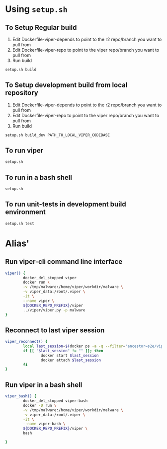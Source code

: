 
# Using `setup.sh`

## To Setup Regular build

1. Edit Dockerfile-viper-depends to point to the r2 repo/branch you want to pull from
2. Edit Dockerfile-viper-repo to point to the viper repo/branch you want to pull from
3. Run build
```bash
setup.sh build
```

## To Setup development build from local repository

1. Edit Dockerfile-viper-depends to point to the r2 repo/branch you want to pull from
2. Edit Dockerfile-viper-repo to point to the viper repo/branch you want to pull from
3. Run build
```bash
setup.sh build_dev PATH_TO_LOCAL_VIPER_CODEBASE
```

## To run viper
```bash
setup.sh
```

## To run in a bash shell
```bash
setup.sh
```

## To run unit-tests in development build environment
```bash
setup.sh test
```

# Alias'

## Run viper-cli command line interface
```bash
viper() {
        docker_del_stopped viper
        docker run \
        -v /tmp/malware:/home/viper/workdir/malware \
        -v viper_data:/root/.viper \
        -it \
        --name viper \
        ${DOCKER_REPO_PREFIX}/viper
        ../viper/viper.py -p malware
}
```

## Reconnect to last viper session
```bash
viper_reconnect() {
        local last_session=$(docker ps -a -q --filter='ancestor=s2e/viper' | head -n 1)
        if [[ "$last_session" != "" ]]; then
                docker start $last_session
                docker attach $last_session
        fi
}
```

## Run viper in a bash shell
```bash
viper_bash() {
        docker_del_stopped viper-bash
        docker -D run \
        -v /tmp/malware:/home/viper/workdir/malware \
        -v viper_data:/root/.viper \
        -it \
        --name viper-bash \
        ${DOCKER_REPO_PREFIX}/viper \
        bash

}
```
